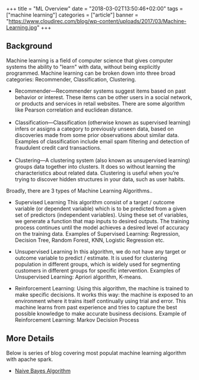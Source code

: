 +++
title = "ML Overview"
date = "2018-03-02T13:50:46+02:00"
tags = ["machine learning"]
categories = ["article"]
banner = "https://www.cloudirec.com/blog/wp-content/uploads/2017/03/Machine-Learning.jpg"
+++
## Background
Machine learning is a field of computer science that gives computer systems the ability to "learn" with data, without being explicitly programmed. Machine learning can be broken down into three broad categories: Recommender, Classification, Clustering.

* Recommender—Recommender systems suggest items based on past behavior or interest. These items can be other users in a social network, or products and services in retail websites. There are some algorithm like Pearson correlation and euclidean distance.</li><br>
* Classification—Classification (otherwise known as supervised learning) infers or assigns a category to previously unseen data, based on discoveries made from some prior observations about similar data. Examples of classification include email spam filtering and detection of fraudulent credit card transactions.</li><br>
* Clustering—A clustering system (also known as unsupervised learning) groups data together into clusters. It does so without learning the characteristics about related data. Clustering is useful when you’re trying to discover hidden structures in your data, such as user habits.</li>

Broadly, there are 3 types of Machine Learning Algorithms..

* Supervised Learning
This algorithm consist of a target / outcome variable (or dependent variable) which is to be predicted from a given set of predictors (independent variables). Using these set of variables, we generate a function that map inputs to desired outputs. The training process continues until the model achieves a desired level of accuracy on the training data. Examples of Supervised Learning: Regression, Decision Tree, Random Forest, KNN, Logistic Regression etc.

* Unsupervised Learning
In this algorithm, we do not have any target or outcome variable to predict / estimate.  It is used for clustering population in different groups, which is widely used for segmenting customers in different groups for specific intervention. Examples of Unsupervised Learning: Apriori algorithm, K-means.

* Reinforcement Learning:
Using this algorithm, the machine is trained to make specific decisions. It works this way: the machine is exposed to an environment where it trains itself continually using trial and error. This machine learns from past experience and tries to capture the best possible knowledge to make accurate business decisions. Example of Reinforcement Learning: Markov Decision Process

## More Details
Below is series of blog covering most populat machine learning algorithm with apache spark.

* [Naive Bayes Algorithm](http://)